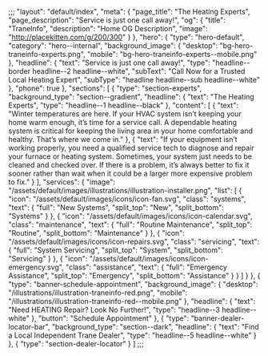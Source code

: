 ;;;
    "layout": "default/index",
    "meta": {
        "page_title": "The Heating Experts",
        "page_description": "Service is just one call away!",
        "og": {
            "title": "TraneInfo",
            "description": "Home OG Description",
            "image": "http://placekitten.com/g/200/300"
        }
    },
    "hero": {
        "type": "hero-default",
        "category": "hero--internal",
        "background_image": {
            "desktop": "bg-hero-traneinfo-experts.png",
            "mobile": "bg-hero-traneinfo-experts--mobile.png"
        },
        "headline": {
            "text": "Service is just one call away!",
            "type": "headline--border headline--2 headline--white",
            "subText": "Call Now for a Trusted Local Heating Expert",
            "subType": "headline headline--sub headline--white"
        },
        "phone": true
    },
    "sections": [
        {
            "type": "section-experts",
            "background_type": "section--gradient",
            "headline": {
                "text": "The Heating Experts",
                "type": "headline--1 headline--black"
            },
            "content": [
                {
                    "text": "Winter temperatures are here. If your HVAC system isn’t keeping your home warm enough, it’s time for a service call. A dependable heating system is critical for keeping the living area in your home comfortable and healthy. That’s where we come in."
                },
                {
                    "text": "If your equipment isn’t working properly, you need a qualified service tech to diagnose and repair your furnace or heating system. Sometimes, your system just needs to be cleaned and checked over. If there is a problem, it’s always better to fix it sooner rather than wait when it could be a larger more expensive problem to fix."
                }
            ],
            "services": {
                "image": "/assets/default/images/illustrations/illustration-installer.png",
                "list": [
                    {
                        "icon": "/assets/default/images/icons/icon-fan.svg",
                        "class": "systems",
                        "text": {
                            "full": "New Systems",
                            "split_top": "New",
                            "split_bottom": "Systems"
                        }
                    },
                    {
                        "icon": "/assets/default/images/icons/icon-calendar.svg",
                        "class": "maintenance",
                        "text": {
                            "full": "Routine Maintenance",
                            "split_top": "Routine",
                            "split_bottom": "Maintenance"
                        }
                    },
                    {
                        "icon": "/assets/default/images/icons/icon-repairs.svg",
                        "class": "servicing",
                        "text": {
                            "full": "System Servicing",
                            "split_top": "System",
                            "split_bottom": "Servicing"
                        }
                    },
                    {
                        "icon": "/assets/default/images/icons/icon-emergency.svg",
                        "class": "assistance",
                        "text": {
                            "full": "Emergency Assistance",
                            "split_top": "Emergency",
                            "split_bottom": "Assistance"
                        }
                    }
                ]
            }
        },
        {
            "type": "banner-schedule-appointment",
            "background_image": {
                "desktop": "/illustrations/illustration-traneinfo-red.png",
                "mobile": "/illustrations/illustration-traneinfo-red--mobile.png"
            },
            "headline": {
                "text": "Need HEATING Repair? Look No Further!",
                "type": "headline--3 headline--white"
            },
            "button": "Schedule Appointment"
        },
        {
            "type": "banner-dealer-locator-bar",
            "background_type": "section--dark",
            "headline": {
                "text": "Find a Local Independent Trane Dealer",
                "type": "headline--5 headline--white"
            }
        },
        {
            "type": "section-dealer-locator"
        }
    ]
;;;
